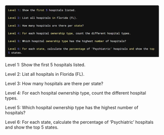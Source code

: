 ![alt text](image.png)

Level 1: Show the first 5 hospitals listed.

Level 2: List all hospitals in Florida (FL).

Level 3: How many hospitals are there per state?

Level 4: For each hospital ownership type, count the different hospital types.

Level 5: Which hospital ownership type has the highest number of hospitals?

Level 6: For each state, calculate the percentage of ‘Psychiatric’ hospitals and show the top 5 states.